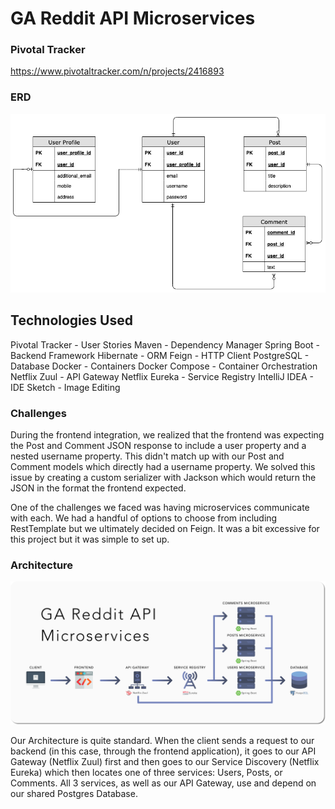 # GA Reddit API Microservices

### Pivotal Tracker
https://www.pivotaltracker.com/n/projects/2416893

### ERD
![Image of ERD](https://github.com/magfurulabeer/ga-reddit-api-monolith/blob/master/erd-final.png)

## Technologies Used
Pivotal Tracker - User Stories
Maven - Dependency Manager
Spring Boot - Backend Framework
Hibernate - ORM
Feign - HTTP Client
PostgreSQL - Database
Docker - Containers
Docker Compose - Container Orchestration 
Netflix Zuul - API Gateway
Netflix Eureka - Service Registry
IntelliJ IDEA - IDE
Sketch - Image Editing

### Challenges

During the frontend integration, we realized that the frontend was expecting the Post and Comment JSON response to include a user property and a nested username property. This didn't match up with our Post and Comment models which directly had a username property. We solved this issue by creating a custom serializer with Jackson which would return the JSON in the format the frontend expected.

One of the challenges we faced was having microservices communicate with each. We had a handful of options to choose from including RestTemplate but we ultimately decided on Feign. It was a bit excessive for this project but it was simple to set up.

### Architecture
![Image of Architecture](https://github.com/magfurulabeer/ga-reddit-api-microservices/blob/master/docs/assets/architecture-diagram.png)

Our Architecture is quite standard. When the client sends a request to our backend (in this case, through the frontend application), it goes to our API Gateway (Netflix Zuul) first and then goes to our Service Discovery (Netflix Eureka) which then locates one of three services: Users, Posts, or Comments. All 3 services, as well as our API Gateway, use and depend on our shared Postgres Database.
